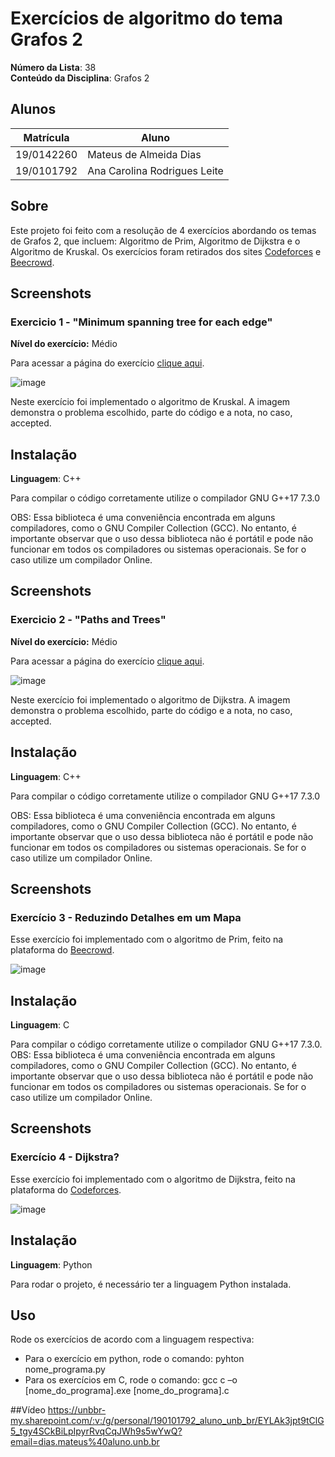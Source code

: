 # Exercícios de algoritmo do tema Grafos 2

**Número da Lista**: 38<br>
**Conteúdo da Disciplina**: Grafos 2<br>

## Alunos
|Matrícula | Aluno |
| -- | -- |
| 19/0142260  |  Mateus de Almeida Dias |
| 19/0101792  |  Ana Carolina Rodrigues Leite |

## Sobre 
Este projeto foi feito com a resolução de 4 exercícios abordando os temas de Grafos 2, que incluem: Algoritmo de Prim, Algoritmo de Dijkstra e o Algoritmo de Kruskal. Os exercícios foram retirados dos sites [Codeforces](https://codeforces.com/) e [Beecrowd](https://www.beecrowd.com.br/judge/pt/login).

## Screenshots
### Exercicio 1 - "Minimum spanning tree for each edge"

**Nível do exercício:** Médio

Para acessar a página do exercício [clique aqui](https://codeforces.com/problemset/problem/609/E).

![image](https://github.com/projeto-de-algoritmos/Grafos2_ExerciciosCodeForces/assets/80906504/0a3a8600-dcf1-41f0-9660-5eff24ea5716)

Neste exercício foi implementado o algoritmo de Kruskal. A imagem demonstra o problema escolhido, parte do código e a nota, no caso, accepted.

## Instalação 
**Linguagem**: C++<br>

Para compilar o código corretamente utilize o compilador GNU G++17 7.3.0

OBS: Essa biblioteca é uma conveniência encontrada em alguns compiladores, como o GNU Compiler Collection (GCC). No entanto, é importante observar que o uso dessa biblioteca não é portátil e pode não funcionar em todos os compiladores ou sistemas operacionais. Se for o caso utilize um compilador Online.

## Screenshots
### Exercicio 2 - "Paths and Trees"

**Nível do exercício:** Médio

Para acessar a página do exercício [clique aqui](https://codeforces.com/problemset/problem/545/E?csrf_token=953aa652504f4b5f367b3d47a788ab15).

![image](https://github.com/projeto-de-algoritmos/Grafos2_ExerciciosCodeForces/assets/80906504/6c45e26f-cb7b-4a31-a35a-3439e0435845)

Neste exercício foi implementado o algoritmo de Dijkstra. A imagem demonstra o problema escolhido, parte do código e a nota, no caso, accepted.

## Instalação 
**Linguagem**: C++<br>

Para compilar o código corretamente utilize o compilador GNU G++17 7.3.0

OBS: Essa biblioteca é uma conveniência encontrada em alguns compiladores, como o GNU Compiler Collection (GCC). No entanto, é importante observar que o uso dessa biblioteca não é portátil e pode não funcionar em todos os compiladores ou sistemas operacionais. Se for o caso utilize um compilador Online.

## Screenshots

### Exercício 3 - Reduzindo Detalhes em um Mapa

Esse exercício foi implementado com o algoritmo de Prim, feito na plataforma do [Beecrowd](https://www.beecrowd.com.br/judge/pt/problems/view/2404).

![image](https://github.com/projeto-de-algoritmos/Grafos2_ExerciciosCodeForces/assets/49570180/face3421-c618-4921-b2fc-fac300589007)


## Instalação 
**Linguagem**: C<br>

Para compilar o código corretamente utilize o compilador GNU G++17 7.3.0.
OBS: Essa biblioteca é uma conveniência encontrada em alguns compiladores, como o GNU Compiler Collection (GCC). No entanto, é importante observar que o uso dessa biblioteca não é portátil e pode não funcionar em todos os compiladores ou sistemas operacionais. Se for o caso utilize um compilador Online.

## Screenshots

### Exercício 4 - Dijkstra?

Esse exercício foi implementado com o algoritmo de Dijkstra, feito na plataforma do [Codeforces](https://codeforces.com/contest/20/problem/C).

![image](https://github.com/projeto-de-algoritmos/Grafos2_ExerciciosCodeForces/assets/49570180/07c14ab5-bc2a-49b7-90c8-ad18257ad31a)


## Instalação 
**Linguagem**: Python<br>

Para rodar o projeto, é necessário ter a linguagem Python instalada.

## Uso 
Rode os exercícios de acordo com a linguagem respectiva:
  - Para o exercício em python, rode o comando:
      pyhton nome_programa.py
  - Para os exercícios em C, rode o comando:
       gcc c –o [nome_do_programa].exe [nome_do_programa].c
       
       
##Vídeo
https://unbbr-my.sharepoint.com/:v:/g/personal/190101792_aluno_unb_br/EYLAk3jpt9tClG5_tgy4SCkBiLpIpyrRvqCqJWh9s5wYwQ?email=dias.mateus%40aluno.unb.br
